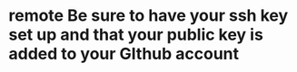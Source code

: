 # remote Be sure to have your ssh key set up and that your public key is added to your GIthub account
